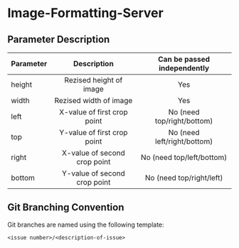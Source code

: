 # Image-Formatting-Server
## Parameter Description
| Parameter     | Description                   | Can be passed independently   |
| ------------- |:-----------------------------:|:-----------------------------:|
| height        | Rezised height of image       | Yes                           |
| width         | Rezised width of image        | Yes                           |
| left          | X-value of first crop point   | No (need top/right/bottom)    |
| top           | Y-value of first crop point   | No (need left/right/bottom)   |
| right         | X-value of second crop point  | No (need top/left/bottom)     |
| bottom        | Y-value of second crop point  | No (need top/right/left)      |


## Git Branching Convention
Git branches are named using the following template:

`<issue number>/<description-of-issue>`
